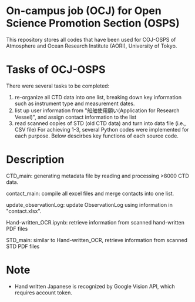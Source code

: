 # On-campus job (OCJ) for Open Science Promotion Section (OSPS)
This repository stores all codes that have been used for COJ-OSPS of Atmosphere and Ocean Research Institute (AORI), University of Tokyo.

# Tasks of OCJ-OSPS
There were several tasks to be completed: 
1) re-organize all CTD data into one list, breaking down key information such as instrument type and measurement dates.
2) list up user information from "船舶使用願い(Application for Research Vessel)", and assign contact information to the list
3) read scanned copies of STD (old CTD data) and turn into data file (i.e., CSV file)
For achieving 1-3, several Python codes were implemented for each purpose. Below descirbes key functions of each source code.

# Description
CTD_main: generating metadata file by reading and processing >8000 CTD data.

contact_main: compile all excel files and merge contacts into one list.

update_observationLog: update ObservationLog using information in "contact.xlsx".

Hand-written_OCR.ipynb: retrieve information from scanned hand-written PDF files

STD_main: similar to Hand-written_OCR, retrieve information from scanned STD PDF files 

# Note
- Hand written Japanese is recognized by Google Vision API, which requires account token.